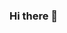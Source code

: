 ### Hi there 👋

<!--
**huzaifi0604/huzaifi0604** is a ✨ _special_ ✨ repository because its `README.md` (this file) appears on your GitHub profile.

Here are some ideas to get you started:

* 🔭 I’m currently enrolled in bachelors program for Cyber Security & Digital Forensics.
* 🌱 I’m currently learning ...
* 👯 I’m looking to collaborate on
        * Security Related Projects
* 🤔 I’m looking for help with ...
* 💬 Ask me about anything
* 📫 How to reach me
                    huzaifaasim@gmail.com
* 😄 Pronouns: He
* ⚡ Fun fact: ...
-->
